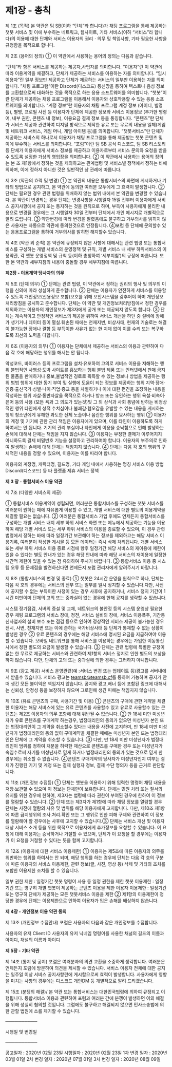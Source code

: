 # 제1장 - 총칙


제 1조 (목적)
본 약관은 팀 SB(이하 “단체”라 합니다)가 채팅 프로그램을 통해 제공하는 챗봇 서비스 및 이에 부수하는 네트워크, 웹사이트, 기타 서비스(이하 “서비스”라 합니다)의 이용에 대한 단체와 서비스 이용자의 권리ㆍ의무 및 책임사항, 기타 필요한 사항을 규정함을 목적으로 합니다.


제 2조 (용어의 정의)
① 이 약관에서 사용하는 용어의 정의는 다음과 같습니다.

“단체”라 함은 서비스를 제공하는 제공자,사업자를 의미합니다.
“이용자”란 이 약관에 따라 이용계약을 체결하고, 단체가 제공하는 서비스를 이용하는 자를 의미합니다.
“임시 이용자”란 일부 정보만 제공하고 단체가 제공하는 서비스의 일부만 이용하는 자를 의미합니다.
”채팅 프로그램”이란 Discord(디스코드) 통신망을 통하여 텍스트나 음성 정보를 교환함으로써 대화하는 것을 목적으로 하는 응용 소프트웨어를 의미합니다.
“챗봇”이란 단체가 제공하는 채팅 프로그램을 이용해서 이용자와 상호작용할 수 있는 응용 소프트웨어를 의미합니다.
“계정 정보”란 이용자의 채팅 프로그램 계정 정보 (아이디, 별명 등), 별명, 프로필 사진 등 이용자가 단체에 제공한 정보와 서비스 이용정보 (추가한 명령어, 내부 권한, 콘텐츠 내 정보), 이용요금 결제 정보 등을 통칭합니다.
“콘텐츠”란 단체가 서비스 제공과 관련하여 디지털 방식으로 제작한 유료 또는 무료의 내용물 일체(게임 및 네트워크 서비스, 게임 머니, 게임 아이템 등)를 의미합니다.
“챗봇서비스”란 단체가 제공하는 서비스의 하나로서 이용자가 채팅 프로그램을 통해 제공받는 챗봇 콘텐츠 및 이에 부수하는 서비스를 의미합니다.
“포럼”이란 팀 SB 공식 디스코드, 팀 SB 티스토리 등 단체가 이용자에게 서비스 정보를 제공하고 이용자로부터 서비스 문의와 요청을 받을 수 있도록 설정한 가상의 영업장을 의미합니다.
② 이 약관에서 사용하는 용어의 정의는 본 조 제1항에서 정하는 것을 제외하고는 관계법령 및 서비스별 정책에서 정하는 바에 의하며, 이에 정하지 아니한 것은 일반적인 상 관례에 따릅니다.

제 3조 (약관의 효력 및 변경)
① 본 약관의 내용은 통합서비스의 화면에 게시하거나 기타의 방법으로 공지하고, 본 약관에 동의한 여러분 모두에게 그 효력이 발생합니다.
② 단체는 필요한 경우 관련 법령을 위배하지 않는 범위 내에서 본 약관을 변경할 수 있습니다. 본 약관이 변경되는 경우 단체는 변경사항을 시행일자 15일 전부터 이용자에게 서비스 공지사항에서 공지 또는 통지하는 것을 원칙으로 하며, 부득이 사용자에게 불리한 내용으로 변경될 경우에는 그 시행일자 30일 전부터 단체에서 개인 메시지로 개별적으로 알려 드립니다.
③ 약관변경에 따라 변경을 알렸음에도 불구하고 거부의사를 밝히지 않은 사용자는 자동으로 약관에 동의한것으로 인정됩니다.
④포럼 등 단체에 문의할수 있는 응용프로그램을 통하여 거부의사를 밝히면 해지할수 있습니다.

제 4조 (약관 외 준칙)
본 약관에 규정되지 않은 사항에 대해서는 관련 법령 또는 통합서비스를 구성하는 개별 서비스의 운영정책 및 규칙, 개별 서비스 내 세부 하위서비스의 이용약관, 각 챗봇 운영정책 및 규칙 등(이하 총칭하여 ‘세부지침’)의 규정에 따릅니다. 또한 본 약관과 세부지침의 내용이 충돌할 경우 세부지침에 따릅니다.


**제2장 - 이용계약 당사자의 의무**

제 5조 (단체 의무)
① 단체는 관련 법령, 이 약관에서 정하는 권리의 행사 및 의무의 이행을 신의에 따라 성실하게 준수합니다.
② 단체는 이용자가 안전하게 서비스를 이용할 수 있도록 개인정보(신용정보 포함)보호를 위해 보안시스템을 갖추어야 하며 개인정보처리방침을 공시하고 준수합니다. 단체는 이 약관 및 개인정보처리방침에서 정한 경우를 제외하고는 이용자의 개인정보가 제3자에게 공개 또는 제공되지 않도록 합니다.
③ 단체는 계속적이고 안정적인 서비스의 제공을 위하여 서비스 개선을 하던 중 설비에 장애가 생기거나 데이터 등이 멸실․훼손된 때에는 천재지변, 비상사태, 현재의 기술로는 해결이 불가능한 장애나 결함 등 부득이한 사유가 없는 한 지체 없이 이를 수리 또는 복구하도록 최선의 노력을 다합니다.

제 6조 (이용자의 의무)
① 이용자는 단체에서 제공하는 서비스의 이용과 관련하여 다음 각 호에 해당하는 행위를 해서는 안 됩니다.

악성코드, 바이러스 등의 프로그램을 설치·유포하여 고의로 서비스 이용을 저해하는 행위 불법적인 사행성·도박 사이트를 홍보하는 행위
불법 제품 또는 인터넷에서 판매 금지된 물품을 판매하거나 홍보,불법적인 경로로 획득할 수 있는 정보나 방법을 제공하는 행위
범법 행위에 대한 동기 부여 및 실행에 도움이 되는 정보를 제공하는 행위
지역·장애·인종·출신국가·성별·나이·직업·종교 등을 차별하거나 이에 대한 편견을 조장하는 내용을 작성하는 행위
자살·동반자살을 목적으로 하거나 방조 또는 유인하는 행위
욕설·비속어·은어 등의 사용 (모든 욕과 그 의도가 있는것)및 그 외 상식과 사회 통념에 반하는 비정상적인 행위
타인에게 성적 수치심이나 불쾌감·혐오감을 유발할 수 있는 내용을 게시하는 행위
청소년에게 유해한 과도한 신체 노출이나 음란한 행위를 묘사하는 행위
② 이용자의 계정 및 기기에 관한 관리 책임은 이용자에게 있으며, 이를 타인이 이용하도록 하게 하여서는 안 됩니다. 기기의 관리 부실이나 타인에게 이용을 승낙함으로 인해 발생하는 손해에 대해서 단체는 책임을 지지 않습니다.
③ 이용자는 부정한 결제가 이루어지지 아니하도록 결제 비밀번호 기능을 설정하고 관리하여야 합니다. 이용자의 부주의로 인하여 발생하는 손해에 대해 단체는 책임지지 않습니다.
④ 단체는 다음 각 호의 행위의 구체적인 내용을 정할 수 있으며, 이용자는 이를 따라야 합니다.

이용자의 계정명, 캐릭터명, 길드명, 기타 게임 내에서 사용하는 명칭
서비스 이용 방법
Discord(디스코드) 등 타 플랫폼 제휴 서비스 정책


**제 3 장 - 통합서비스 이용 약관**

제 7조 (다양한 서비스의 제공)

① 통합서비스 이용계약이 성립되면, 여러분은 통합서비스를 구성하는 챗봇 서비스를 여러분이 원하는 때에 자유롭게 이용할 수 있고, 개별 서비스에 대한 별도의 이용계약을 체결할 필요는 없습니다.
② 여러분은 통합서비스 가입 후에도 언제든지 통합서비스를 구성하는 개별 서비스 내지 세부 하위 서비스 화면 또는 메뉴에서 제공하는 기능을 이용하여 해당 개별 서비스 또는 세부 하위 서비스의 이용을 종료할 수 있으며, 이 경우 관련 법령에서 정하는 바에 따라 일정기간 보관해야 하는 정보를 제외하고는 해당 서비스 이용기록, 여러분이 작성한 게시물 등 모든 데이터는 즉시 삭제 처리됩니다. 개별 서비스 또는 세부 하위 서비스 이용 종료 시점에 향후 일정기간 해당 서비스의 재이용에 제한이 있을 수 있다는 별도 안내가 있는 경우 해당 안내에 따라 해당 서비스의 재이용에 일정한 시간적 제한이 있을 수 있는 점 유의하여 주시기 바랍니다.
③ 통합서비스 이용 중 시스템 오류 등 문제점을 발견하신다면 언제든지 포럼 관리자에게 알려주시기 바랍니다.

제 8조 (통합서비스의 변경 및 종료)
① 챗봇은 24시간 운영을 원칙으로 하나, 단체는 다음 각 호의 경우에는 서비스의 전부 또는 일부를 일시 정지할 수 있습니다.다만, 사전에 공지할 수 없는 부득이한 사정이 있는 경우 사후에 공지하거나, 서비스 정지 기간이 1시간 미만이며 단체의 고의 또는 중과실이 없는 경우에 한해 공지를 생략할 수 있습니다.

시스템 정기점검, 서버의 증설 및 교체, 네트워크의 불안정 등의 시스템 운영상 필요한 경우
채팅 프로그램의 서비스 장애, 정전, 서비스 설비의 장애, 서비스 이용폭주, 기간통신사업자의 설비 보수 또는 점검 등으로 인하여 정상적인 서비스 제공이 불가능한 경우
전시, 사변, 천재지변 또는 이에 준하는 국가비상사태 등 단체가 통제할 수 없는 상황이 발생한 경우
② 유료 콘텐츠의 경우에는 해당 서비스에 명시된 요금을 지급하여야 이용할 수 있습니다. 모바일 네트워크를 통해 서비스를 이용하는 경우에는 가입한 이동통신사에서 정한 별도의 요금이 발생할 수 있습니다.
③ 단체는 관련 법령에 특별한 규정이 없는 한 무료로 제공하는 서비스와 관련하여 제1항의 서비스 정지로 인한 별도의 보상을 하지 않습니다. 다만, 단체의 고의 또는 중과실에 의한 경우는 그러하지 아니합니다.

제 9조 (광고 제공)
서비스 운영관련(예 :서비스 변경 또는 업데이트 등)광고를 서버내에서 받을수 있습니다. 서비스 광고는 [teamsb@teamsb.cf](mailto:teamsb@teamsb.cf)를 통하여 가능하며 공지가 안떠 생긴 모든 불이익은 책임지지 않습니다. 공지와 광고,배너 등에 포함된 링크에 대해서는 신뢰성, 안정성 등을 보장하지 않으며 그로인해 생긴 피해는 책임지지 않습니다.

제 10조 (유료 콘텐츠의 구매, 사용기간 및 이용)
① 콘텐츠의 구매에 관한 계약을 체결한 이용자는 해당 서비스에 있는 유료 콘텐츠를 사용할수 있고 유료로 사용할수 있는 콘텐츠는 제2조 이용자의 의무 조항에 대해 위반될 수 없습니다.
② 만 18세 미만 미성년자가 유료 콘텐츠를 구매계약 하는경우, 법정대리인의 동의가 없으면 미성년자 본인 또는 법정대리인이 그 계약을 취소할수 있다는 내용을 사전에 고지하며, 만 18세 미만 미성년자가 법정대리인의 동의 없이 구매계약을 체결한 때에는 미성년자 본인 또는 법정대리인은 단체에 그 계약을 취소할 수 있습니다.
③ 다만, 만 18세 미만 미성년자가 법정대리인이 범위를 정하여 처분을 허락한 재산으로 콘텐츠를 구매한 경우 또는 미성년자가 속임수로써 자기를 미성년자로 믿게 하거나 법정대리인의 동의가 있는 것으로 믿게 한 경우에는 취소할 수 없습니다.
④콘텐츠 구매계약의 당사자가 미성년자인지 여부는 결제가 진행된 기기 및 계정 또는 결제 실행자 정보, 결제 수단 명의자 등을 근거로 판단합니다.

제 11조 (개인정보 수집등)
① 단체는 챗봇을 이용하기 위해 입력한 명령어 채팅 내용을 저장∙보관할 수 있으며 이 정보는 단체만이 보유합니다. 단체는 민원 처리 또는 질서의 유지를 위한 경우에 한하여, 제3자는 법령에 따라 권한이 부여된 경우에 한하여 이 정보를 열람할 수 있습니다.
② 단체 또는 제3자가 제1항에 따라 채팅 정보를 열람할 경우 단체는 사전에 열람의 사유 및 범위를 해당 이용자에게 고지합니다. 다만, 제10조 제1항에 따른 금지행위의 조사․처리․확인 또는 그 행위로 인한 피해 구제와 관련하여 이 정보를 열람해야 할 경우에는 사후에 고지할 수 있습니다.③ 단체는 서비스 개선 및 이용자 대상 서비스 소개 등을 위한 목적으로 이용자에게 추가정보를 요청할 수 있습니다. 이 요청에 대해 이용자는 승낙하거나 거절할 수 있으며, 단체가 이 요청을 할 경우에는 이용자가 이 요청을 거절할 수 있다는 뜻을 함께 고지합니다.

제 12조 (이용자에 대한 서비스 이용제한)
① 이용자는 제5조에 따른 이용자의 의무를 위반하는 행위를 하여서는 안 되며, 해당 행위를 하는 경우에 단체는 다음 각 호의 구분에 따른 이용자의 서비스 이용제한, 관련 정보(글, 사진, 영상 등) 삭제 및 기타의 조치를 포함한 이용제한 조치를 할 수 있습니다.

일부 권한 제한 : 일정기간 챗봇 명령어 사용 등 일정 권한을 제한
챗봇 이용제한 : 일정기간 또는 영구히 개별 챗봇이 제공하는 콘텐츠 이용을 제한
이용자 이용제한 : 일정기간 또는 영구히 단체가 제공하는 모든 챗봇서비스 이용을 제한
② 제1항의 이용제한이 정당한 경우에 단체는 이용제한으로 인하여 이용자가 입은 손해를 배상하지 않습니다.


**제 4장 - 개인정보 이용 약관 동의**

제 13조 (개인정보 수집안내)
포럼은 사용자의 다음과 같은 개인정보를 수집합니다.

사용자의 유저 Client ID
사용자의 유저 닉네임
명령어를 사용한 채널의 길드의 이름과 아이디, 채널의 이름과 아이디


**제 5장 - 기타 약관**

제 14조 (통지 및 공지)
포럼은 여러분과의 의견 교환을 소중하게 생각합니다. 여러분은 언제든지  포럼에 방문하여 의견을 제시할 수 있습니다.
서비스 이용자 전체에 대한 공지는 일주일 이상 서비스 공지사항란에 게시함으로써 효력이 발생합니다.
사용자에게 영향을 미치는 사항의 경우에는 디스코드 개인DM 등 개별적으로 알려 드리겠습니다.

제 15조 (분쟁의 해결)/
본 약관 또는 통합서비스는 대한민국법령에 의하여 규정되고 이행됩니다.
통합서비스 이용과 관련하여 포럼과 여러분 간에 분쟁이 발생하면 이의 해결을 위해 성실히 협의할 것입니다.
그럼에도 불구하고 해결되지 않으면 민사소송법에 의한 관할 법원에 소를 제기할 수 있습니다.


──────────

시행일 및 변경일

──────────

공고일자 : 2020년 02월 23일
시행일자 : 2020년 02월 23일
1차 변경 일자 : 2020년 03월 01일
2차 변경 일자 : 2020년 07월 01일
3차 변경 일자 : 2020년 08월 09일
